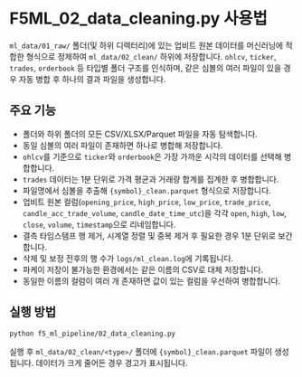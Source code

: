 # F5ML_02_data_cleaning.py 사용법

`ml_data/01_raw/` 폴더(및 하위 디렉터리)에 있는 업비트 원본 데이터를
머신러닝에 적합한 형식으로 정제하여 `ml_data/02_clean/` 하위에 저장합니다.
`ohlcv`, `ticker`, `trades`, `orderbook` 등 타입별 폴더 구조를 인식하며,
같은 심볼의 여러 파일이 있을 경우 자동 병합 후 하나의 결과 파일을 생성합니다.

## 주요 기능
- 폴더와 하위 폴더의 모든 CSV/XLSX/Parquet 파일을 자동 탐색합니다.
- 동일 심볼의 여러 파일이 존재하면 하나로 병합해 저장합니다.
- `ohlcv`를 기준으로 `ticker`와 `orderbook`은 가장 가까운 시각의 데이터를
  선택해 병합합니다.
- `trades` 데이터는 1분 단위로 가격 평균과 거래량 합계를 집계한 후 병합합니다.
- 파일명에서 심볼을 추출해 `{symbol}_clean.parquet` 형식으로 저장합니다.
- 업비트 원본 컬럼(`opening_price`, `high_price`, `low_price`, `trade_price`,
  `candle_acc_trade_volume`, `candle_date_time_utc`)을 각각 `open`, `high`, `low`,
  `close`, `volume`, `timestamp`으로 리네임합니다.
- 결측 타임스탬프 행 제거, 시계열 정렬 및 중복 제거 후 필요한 경우 1분 단위로 보간합니다.
- 삭제 및 보정 전후의 행 수가 `logs/ml_clean.log`에 기록됩니다.
- 파케이 저장이 불가능한 환경에서는 같은 이름의 CSV로 대체 저장합니다.
- 동일한 이름의 컬럼이 여러 개 존재하면 값이 있는 컬럼을 우선하여 병합합니다.

## 실행 방법
```bash
python f5_ml_pipeline/02_data_cleaning.py
```

실행 후 `ml_data/02_clean/<type>/` 폴더에 `{symbol}_clean.parquet` 파일이 생성됩니다.
데이터가 크게 줄어든 경우 경고가 표시됩니다.
